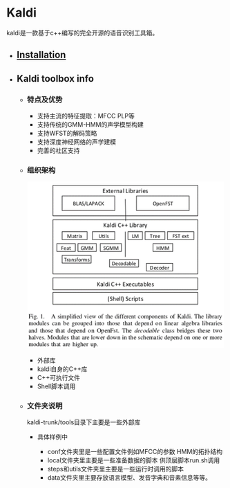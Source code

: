 # Kaldi

kaldi是一款基于c++编写的完全开源的语音识别工具箱。

- ## [Installation](installation.md)

- ## Kaldi toolbox info

    + ### 特点及优势

        * 支持主流的特征提取：MFCC PLP等
        * 支持传统的GMM-HMM的声学模型构建
        * 支持WFST的解码策略
        * 支持深度神经网络的声学建模
        * 完善的社区支持

    + ### 组织架构

        ![](images/frame_structure.png)

        * 外部库
        * kaldi自身的C++库
        * C++可执行文件
        * Shell脚本调用

    + ### 文件夹说明

        kaldi-trunk/tools目录下主要是一些外部库

        * 具体样例中

            - conf文件夹里是一些配置文件例如MFCC的参数 HMM的拓扑结构
            - local文件夹里主要是一些准备数据的脚本 供顶层脚本run.sh调用
            - steps和utils文件夹里主要是一些运行时调用的脚本
            - data文件夹里主要存放语言模型、发音字典和音素信息等等。




